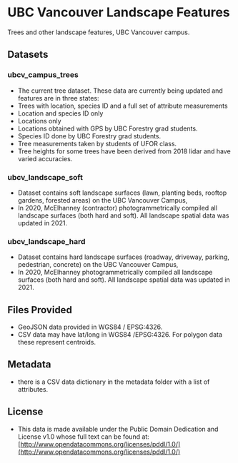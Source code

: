 
UBC Vancouver Landscape Features
================================

Trees and other landscape features, UBC Vancouver campus.

Datasets
--------
### ubcv_campus_trees
- The current tree dataset. These data are currently being updated and features are in three states:
 - Trees with location, species ID and a full set of attribute measurements
 - Location and species ID only
 - Locations only
- Locations obtained with GPS by UBC Forestry grad students.
- Species ID done by UBC Forestry grad students.
- Tree measurements taken by students of UFOR class.
- Tree heights for some trees have been derived from 2018 lidar and have varied accuracies.

### ubcv_landscape_soft
- Dataset contains soft landscape surfaces (lawn, planting beds, rooftop gardens, forested areas) on the UBC Vancouver Campus,
- In 2020, McElhanney (contractor) photogrammetrically compiled all landscape surfaces (both hard and soft). All landscape spatial data was updated in 2021.

### ubcv_landscape_hard
- Dataset contains hard landscape surfaces (roadway, driveway, parking, pedestrian, concrete) on the UBC Vancouver Campus, 
- In 2020, McElhanney photogrammetrically compiled all landscape surfaces (both hard and soft). All landscape spatial data was updated in 2021.


Files Provided
--------------
* GeoJSON data provided in WGS84 / EPSG:4326.
* CSV data may have lat/long in WGS84 /EPSG:4326. For polygon data these represent centroids.

Metadata
--------
* there is a CSV data dictionary in the metadata folder with a list of attributes.

License
-------
* This data is made available under the Public Domain Dedication and License v1.0 whose full text can be found at: [http://www.opendatacommons.org/licenses/pddl/1.0/](http://www.opendatacommons.org/licenses/pddl/1.0/)